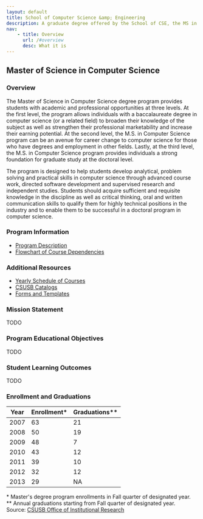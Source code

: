 ```yaml
---
layout: default
title: School of Computer Science &amp; Engineering
description: A graduate degree offered by the School of CSE, the MS in Computer Science extends the study of theoretical and applied computer science beyond the bachelor's degree level.
nav:
    - title: Overview
      url: /#overview
      desc: What it is
---
```


## Master of Science in Computer Science

### Overview

The Master of Science in Computer Science degree program provides students with academic and professional opportunities at three levels. At the first level, the program allows individuals with a baccalaureate degree in computer science (or a related field) to broaden their knowledge of the subject as well as strengthen their professional marketability and increase their earning potential. At the second level, the M.S. in Computer Science program can be an avenue for career change to computer science for those who have degrees and employment in other fields. Lastly, at the third level, the M.S. in Computer Science program provides individuals a strong foundation for graduate study at the doctoral level.

The program is designed to help students develop analytical, problem solving and practical skills in computer science through advanced course work, directed software development and supervised research and independent studies. Students should acquire sufficient and requisite knowledge in the discipline as well as critical thinking, oral and written communication skills to qualify them for highly technical positions in the industry and to enable them to be successful in a doctoral program in computer science.

### Program Information

- [Program Description][description]
- [Flowchart of Course Dependencies][flowchart]

### Additional Resources

- [Yearly Schedule of Courses][yearly-schedule]
- [CSUSB Catalogs][catalog]
- [Forms and Templates][forms]

### Mission Statement

TODO

### Program Educational Objectives

TODO

### Student Learning Outcomes

TODO

### Enrollment and Graduations

<table class="enrollment">
  <thead>
    <tr> <th>Year</th> <th>Enrollment*</th> <th>Graduations**</th> </tr>
  </thead>
  <tbody>
    <tr> <td>2007</td> <td>63</td> <td>21</td> </tr>
    <tr> <td>2008</td> <td>50</td> <td>19</td> </tr>
    <tr> <td>2009</td> <td>48</td> <td> 7</td> </tr>
    <tr> <td>2010</td> <td>43</td> <td>12</td> </tr>
    <tr> <td>2011</td> <td>39</td> <td>10</td> </tr>
    <tr> <td>2012</td> <td>32</td> <td>12</td> </tr>
    <tr> <td>2013</td> <td>29</td> <td>NA</td> </tr>
  </tbody>
</table>
<caption>
  * Master's degree program enrollments in Fall quarter of designated year. </br>
  ** Annual graduations starting from Fall quarter of designated year. </br>
  Source: <a href="http://ir.csusb.edu/">CSUSB Office of Institutional Research</a>
</caption>

[abet]: http://abet.org/
[paws]: http://cms.csusb.edu/ehelp/sa/Paws.jsp

[description]: descriptions/ms_description_2012_2014.pdf
[flowchart]: flowcharts/ms_flowchart_2012_2014.pdf

[yearly-schedule]: /docs/Yearly_schedule_of_courses.pdf
[catalog]: http://catalog.csusb.edu/
[forms]: /cse


